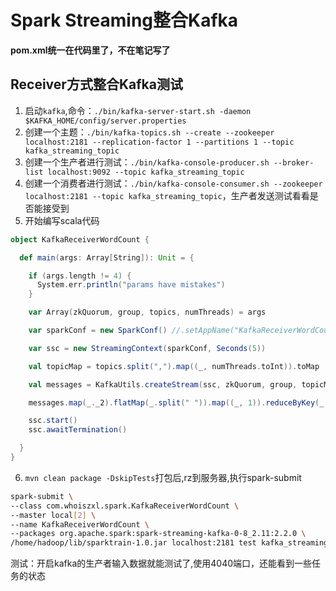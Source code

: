 # Spark Streaming整合Kafka

**pom.xml统一在代码里了，不在笔记写了**

## Receiver方式整合Kafka测试

1. 启动`kafka`,命令：`./bin/kafka-server-start.sh -daemon $KAFKA_HOME/config/server.properties`
2. 创建一个主题：`./bin/kafka-topics.sh --create --zookeeper localhost:2181 --replication-factor 1 --partitions 1 --topic kafka_streaming_topic`
3. 创建一个生产者进行测试：`./bin/kafka-console-producer.sh --broker-list localhost:9092 --topic kafka_streaming_topic`
4. 创建一个消费者进行测试：`./bin/kafka-console-consumer.sh --zookeeper localhost:2181 --topic kafka_streaming_topic`，生产者发送测试看看是否能接受到
5. 开始编写scala代码
```scala
object KafkaReceiverWordCount {

  def main(args: Array[String]): Unit = {

    if (args.length != 4) {
      System.err.println("params have mistakes")
    }

    var Array(zkQuorum, group, topics, numThreads) = args

    var sparkConf = new SparkConf() //.setAppName("KafkaReceiverWordCount").setMaster("local[2]")

    var ssc = new StreamingContext(sparkConf, Seconds(5))

    val topicMap = topics.split(",").map((_, numThreads.toInt)).toMap

    val messages = KafkaUtils.createStream(ssc, zkQuorum, group, topicMap)

    messages.map(_._2).flatMap(_.split(" ")).map((_, 1)).reduceByKey(_ + _).print()

    ssc.start()
    ssc.awaitTermination()

  }
}
```
6. `mvn clean package -DskipTests`打包后,rz到服务器,执行spark-submit
```bash
spark-submit \
--class com.whoiszxl.spark.KafkaReceiverWordCount \
--master local[2] \
--name KafkaReceiverWordCount \
--packages org.apache.spark:spark-streaming-kafka-0-8_2.11:2.2.0 \
/home/hadoop/lib/sparktrain-1.0.jar localhost:2181 test kafka_streaming_topic 1
```

测试：开启kafka的生产者输入数据就能测试了,使用4040端口，还能看到一些任务的状态
